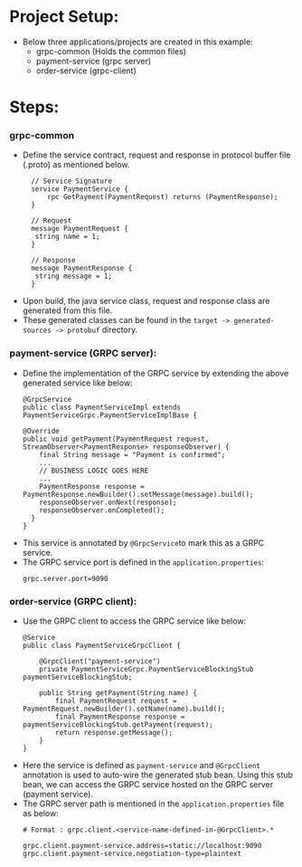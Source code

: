 # Project Setup:
* Below three applications/projects are created in this example:
  * grpc-common (Holds the common files)
  * payment-service (grpc server)
  * order-service (grpc-client)
# Steps:
### grpc-common
  * Define the service contract, request and response in protocol buffer file (.proto) as mentioned below.
    ```
      // Service Signature
      service PaymentService {
          rpc GetPayment(PaymentRequest) returns (PaymentResponse);
      }
    
      // Request
      message PaymentRequest {
       string name = 1;
      }
        
      // Response
      message PaymentResponse {
       string message = 1;
      }
      ```
  * Upon build, the java service class, request and response class are generated from this file.
  * These generated classes can be found in the `target -> generated-sources -> protobuf` directory.

### payment-service (GRPC server):
  * Define the implementation of the GRPC service by extending the above generated service like below:
    ```
    @GrpcService
    public class PaymentServiceImpl extends PaymentServiceGrpc.PaymentServiceImplBase {

    @Override
    public void getPayment(PaymentRequest request, StreamObserver<PaymentResponse> responseObserver) {
        final String message = "Payment is confirmed";
        ...
        // BUSINESS LOGIC GOES HERE
        ...
        PaymentResponse response = PaymentResponse.newBuilder().setMessage(message).build();
        responseObserver.onNext(response);
        responseObserver.onCompleted();
      }
    }
    ```
  * This service is annotated by `@GrpcService`to mark this as a GRPC service.
  * The GRPC service port is defined in the `application.properties`:
    ```
    grpc.server.port=9090 
    ```

### order-service (GRPC client):
  * Use the GRPC client to access the GRPC service like below:
    ```
    @Service
    public class PaymentServiceGrpcClient {
    
        @GrpcClient("payment-service")
        private PaymentServiceGrpc.PaymentServiceBlockingStub paymentServiceBlockingStub;
    
        public String getPayment(String name) {
            final PaymentRequest request = PaymentRequest.newBuilder().setName(name).build();
            final PaymentResponse response = paymentServiceBlockingStub.getPayment(request);
            return response.getMessage();
        }
    }
    ```
  * Here the service is defined as `payment-service` and `@GrpcClient` annotation is used to auto-wire the generated stub bean.
    Using this stub bean, we can access the GRPC service hosted on the GRPC server (payment service).
  * The GRPC server path is mentioned in the `application.properties` file as below:
    ```
    # Format : grpc.client.<service-name-defined-in-@GrpcClient>.*
    
    grpc.client.payment-service.address=static://localhost:9090
    grpc.client.payment-service.negotiation-type=plaintext
    ```





 